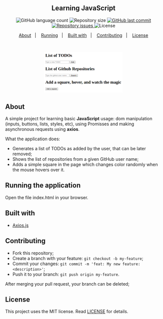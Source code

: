 <!-- <h1 align="center">
    <img alt="Casa Criativa" title="#casacriativa" src="logo.png" width="250px" />
</h1> -->

<h2 align="center">
  Learning JavaScript
</h2>
<p align="center">
  <img alt="GitHub language count" src="https://img.shields.io/github/languages/count/e7r7i7c/learningJS">

  <img alt="Repository size" src="https://img.shields.io/github/repo-size/e7r7i7c/learningJS">
  
  <a href="https://github.com/e7r7i7c/learningJS/commits/master">
    <img alt="GitHub last commit" src="https://img.shields.io/github/last-commit/e7r7i7c/learningJS">
  </a>

  <a href="https://github.com/e7r7i7c/learningJS/issues">
    <img alt="Repository issues" src="https://img.shields.io/github/issues/e7r7i7c/learningJS">
  </a>

  <img alt="License" src="https://img.shields.io/badge/license-MIT-brightgreen">
</p>

<p align="center">
  <a href="#about">About</a>&nbsp;&nbsp;&nbsp;|&nbsp;&nbsp;&nbsp;
  <!--<a href="#installing-the-application">Installing</a>&nbsp;&nbsp;&nbsp;|&nbsp;&nbsp;&nbsp;-->
  <a href="#running-the-application">Running</a>&nbsp;&nbsp;&nbsp;|&nbsp;&nbsp;&nbsp;
  <!--<a href="#testing">Testing</a>&nbsp;&nbsp;&nbsp;|&nbsp;&nbsp;&nbsp;-->
  <a href="#built-with">Built with</a>&nbsp;&nbsp;&nbsp;|&nbsp;&nbsp;&nbsp;
  <!--<a href="#layout">Layout</a>&nbsp;&nbsp;&nbsp;|&nbsp;&nbsp;&nbsp;-->
  <a href="#contributing">Contributing</a>&nbsp;&nbsp;&nbsp;|&nbsp;&nbsp;&nbsp;
  <a href="#license">License</a>
</p>

<br>

<p align="center">
  <img alt="Frontend" src="screen.png" width="50%">
</p>


## About

A simple project for learning basic <strong>JavaScript</strong> usage: dom manipulation (inputs, buttons, lists, styles, etc), using Promisses and making asynchronous requests using <strong>axios</strong>.

What the application does:

* Generates a list of TODOs as added by the user, that can be later removed;
* Shows the list of repositories from a given GitHub user name;
* Adds a simple square in the page which changes color randomly when the mouse hovers over it.

<!--
## Installing the application

In order to install the application dependencies, after dowloading or branching you should run the terminal code `npm install` in the following folders:

* <u>br.com.bethehero/backend/</u>
* <u>br.com.bethehero/frontend/</u>
* <u>br.com.bethehero/mobile/</u>
-->

## Running the application

Open the file index.html in your browser.

<!--
## Testing

All tests can be run using <strong>supertest</strong> with the following line in terminal: `npm test` 

So far there are two tests:

Back end:
* ong.spec
* generateUniqueId.spec
-->

## Built with

* [Axios.js](https://github.com/axios/axios)

<!--
## Layout

 You can download the layout (`.sketch`) using [this link](.github/DevRadar.sketch).

To open it in any SO, use [Figma](https://figma.com).
-->

## Contributing

* Fork this repository;
* Create a branch with your feature: `git checkout -b my-feature`;
* Commit your changes: `git commit -m 'feat: My new feature: <description>'`;
* Push it to your branch: `git push origin my-feature`.

After merging your pull request, your branch can be deleted;

## License

This project uses the MIT license. Read [LICENSE](LICENSE.txt) for details.
